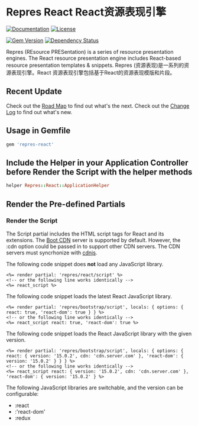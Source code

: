 # Repres React React资源表现引擎

[![Documentation](http://img.shields.io/badge/docs-rdoc.info-blue.svg)](http://www.rubydoc.info/gems/repres-react/frames)
[![License](https://img.shields.io/badge/license-MIT-green.svg)](http://opensource.org/licenses/MIT)

[![Gem Version](https://badge.fury.io/rb/repres-react.svg)](https://badge.fury.io/rb/repres-react)
[![Dependency Status](https://gemnasium.com/badges/github.com/topbitdu/repres-react.svg)](https://gemnasium.com/github.com/topbitdu/repres-react)

Repres (REsource PRESentation) is a series of resource presentation engines. The React resource presentation engine includes React-based resource presentation templates &amp; snippets. Repres (资源表现)是一系列的资源表现引擎。React 资源表现引擎包括基于React的资源表现模版和片段。



## Recent Update

Check out the [Road Map](ROADMAP.md) to find out what's the next.
Check out the [Change Log](CHANGELOG.md) to find out what's new.



## Usage in Gemfile

```ruby
gem 'repres-react'
```



## Include the Helper in your Application Controller before Render the Script with the helper methods

```ruby
helper Repres::React::ApplicationHelper
```



## Render the Pre-defined Partials

### Render the Script

The Script partial includes the HTML script tags for React and its extensions. The [Boot CDN](http://cdn.bootcss.com/) server is supported by default. However, the :cdn option could be passed in to support other CDN servers. The CDN servers must syncrhonize with [cdnjs](https://github.com/cdnjs/cdnjs).

The following code snippet does __not__ load any JavaScript library.
```erb
<%= render partial: 'repres/react/script' %>
<!-- or the following line works identically -->
<%= react_script %>
```

The following code snippet loads the latest React JavaScript library.
```erb
<%= render partial: 'repres/bootstrap/script', locals: { options: { react: true, 'react-dom': true } } %>
<!-- or the following line works identically -->
<%= react_script react: true, 'react-dom': true %>
```

The following code snippet loads the React JavaScript library with the given version.
```erb
<%= render partial: 'repres/bootstrap/script', locals: { options: { react: { version: '15.0.2', cdn: 'cdn.server.com' }, 'react-dom': { version: '15.0.2' } } } %>
<!-- or the following line works identically -->
<%= react_script react: { version: '15.0.2', cdn: 'cdn.server.com' }, 'react-dom': { version: '15.0.2' } %>
```

The following JavaScript libraries are switchable, and the version can be configurable:
- :react
- :'react-dom'
- :redux
